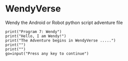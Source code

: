 # WendyVerse
Wendy the Android or Robot python script adventure file

    print("Program 7: Wendy")
    print("Hello, I am Wendy!")
    print("The Adventure begins in WendyVerse .....")
    print("")
    print("")
    go=input("Press any key to continue")
    
